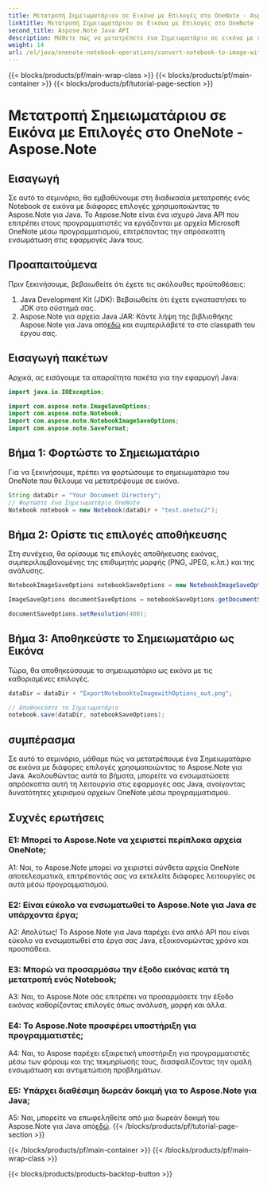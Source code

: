 ```yaml
---
title: Μετατροπή Σημειωματάριου σε Εικόνα με Επιλογές στο OneNote - Aspose.Note
linktitle: Μετατροπή Σημειωματάριου σε Εικόνα με Επιλογές στο OneNote - Aspose.Note
second_title: Aspose.Note Java API
description: Μάθετε πώς να μετατρέπετε ένα Σημειωματάριο σε εικόνα με επιλογές χρησιμοποιώντας το Aspose.Note για Java. Ακολουθήστε το βήμα προς βήμα σεμινάριο για απρόσκοπτη ενσωμάτωση στις εφαρμογές σας Java.
weight: 14
url: /el/java/onenote-notebook-operations/convert-notebook-to-image-with-options/
---
```


{{< blocks/products/pf/main-wrap-class >}}
{{< blocks/products/pf/main-container >}}
{{< blocks/products/pf/tutorial-page-section >}}

# Μετατροπή Σημειωματάριου σε Εικόνα με Επιλογές στο OneNote - Aspose.Note

## Εισαγωγή

Σε αυτό το σεμινάριο, θα εμβαθύνουμε στη διαδικασία μετατροπής ενός Notebook σε εικόνα με διάφορες επιλογές χρησιμοποιώντας το Aspose.Note για Java. Το Aspose.Note είναι ένα ισχυρό Java API που επιτρέπει στους προγραμματιστές να εργάζονται με αρχεία Microsoft OneNote μέσω προγραμματισμού, επιτρέποντας την απρόσκοπτη ενσωμάτωση στις εφαρμογές Java τους.

## Προαπαιτούμενα

Πριν ξεκινήσουμε, βεβαιωθείτε ότι έχετε τις ακόλουθες προϋποθέσεις:

1. Java Development Kit (JDK): Βεβαιωθείτε ότι έχετε εγκαταστήσει το JDK στο σύστημά σας.
2. Aspose.Note για αρχεία Java JAR: Κάντε λήψη της βιβλιοθήκης Aspose.Note για Java από[εδώ](https://releases.aspose.com/note/java/) και συμπεριλάβετέ το στο classpath του έργου σας.

## Εισαγωγή πακέτων

Αρχικά, ας εισάγουμε τα απαραίτητα πακέτα για την εφαρμογή Java:

```java
import java.io.IOException;

import com.aspose.note.ImageSaveOptions;
import com.aspose.note.Notebook;
import com.aspose.note.NotebookImageSaveOptions;
import com.aspose.note.SaveFormat;
```

## Βήμα 1: Φορτώστε το Σημειωματάριο

Για να ξεκινήσουμε, πρέπει να φορτώσουμε το σημειωματάριο του OneNote που θέλουμε να μετατρέψουμε σε εικόνα.

```java
String dataDir = "Your Document Directory";
// Φορτώστε ένα Σημειωματάριο OneNote
Notebook notebook = new Notebook(dataDir + "test.onetoc2");
```

## Βήμα 2: Ορίστε τις επιλογές αποθήκευσης

Στη συνέχεια, θα ορίσουμε τις επιλογές αποθήκευσης εικόνας, συμπεριλαμβανομένης της επιθυμητής μορφής (PNG, JPEG, κ.λπ.) και της ανάλυσης.

```java
NotebookImageSaveOptions notebookSaveOptions = new NotebookImageSaveOptions(SaveFormat.Png);

ImageSaveOptions documentSaveOptions = notebookSaveOptions.getDocumentSaveOptions();

documentSaveOptions.setResolution(400);
```

## Βήμα 3: Αποθηκεύστε το Σημειωματάριο ως Εικόνα

Τώρα, θα αποθηκεύσουμε το σημειωματάριο ως εικόνα με τις καθορισμένες επιλογές.

```java
dataDir = dataDir + "ExportNotebooktoImagewithOptions_out.png";

// Αποθηκεύστε το Σημειωματάριο
notebook.save(dataDir, notebookSaveOptions);
```

## συμπέρασμα

Σε αυτό το σεμινάριο, μάθαμε πώς να μετατρέπουμε ένα Σημειωματάριο σε εικόνα με διάφορες επιλογές χρησιμοποιώντας το Aspose.Note για Java. Ακολουθώντας αυτά τα βήματα, μπορείτε να ενσωματώσετε απρόσκοπτα αυτή τη λειτουργία στις εφαρμογές σας Java, ανοίγοντας δυνατότητες χειρισμού αρχείων OneNote μέσω προγραμματισμού.

## Συχνές ερωτήσεις

### Ε1: Μπορεί το Aspose.Note να χειριστεί περίπλοκα αρχεία OneNote;

A1: Ναι, το Aspose.Note μπορεί να χειριστεί σύνθετα αρχεία OneNote αποτελεσματικά, επιτρέποντάς σας να εκτελείτε διάφορες λειτουργίες σε αυτά μέσω προγραμματισμού.

### Ε2: Είναι εύκολο να ενσωματωθεί το Aspose.Note για Java σε υπάρχοντα έργα;

Α2: Απολύτως! Το Aspose.Note για Java παρέχει ένα απλό API που είναι εύκολο να ενσωματωθεί στα έργα σας Java, εξοικονομώντας χρόνο και προσπάθεια.

### Ε3: Μπορώ να προσαρμόσω την έξοδο εικόνας κατά τη μετατροπή ενός Notebook;

A3: Ναι, το Aspose.Note σάς επιτρέπει να προσαρμόσετε την έξοδο εικόνας καθορίζοντας επιλογές όπως ανάλυση, μορφή και άλλα.

### Ε4: Το Aspose.Note προσφέρει υποστήριξη για προγραμματιστές;

A4: Ναι, το Aspose παρέχει εξαιρετική υποστήριξη για προγραμματιστές μέσω των φόρουμ και της τεκμηρίωσής τους, διασφαλίζοντας την ομαλή ενσωμάτωση και αντιμετώπιση προβλημάτων.

### Ε5: Υπάρχει διαθέσιμη δωρεάν δοκιμή για το Aspose.Note για Java;

 A5: Ναι, μπορείτε να επωφεληθείτε από μια δωρεάν δοκιμή του Aspose.Note για Java από[εδώ](https://releases.aspose.com/).
{{< /blocks/products/pf/tutorial-page-section >}}

{{< /blocks/products/pf/main-container >}}
{{< /blocks/products/pf/main-wrap-class >}}

{{< blocks/products/products-backtop-button >}}
